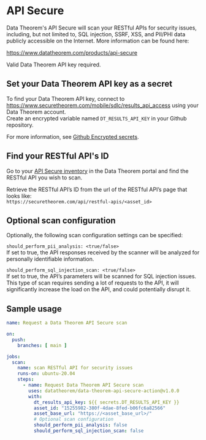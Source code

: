 # API Secure

Data Theorem's API Secure will scan your RESTful APIs for security issues, 
including, but not limited to, SQL injection, SSRF, XSS, and PII/PHI data publicly accessible on the Internet.
More information can be found here:

https://www.datatheorem.com/products/api-secure

Valid Data Theorem API key required.

## Set your Data Theorem API key as a secret
To find your Data Theorem API key, connect to https://www.securetheorem.com/mobile/sdlc/results_api_access 
using your Data Theorem account.  
Create an encrypted variable named `DT_RESULTS_API_KEY` in your Github repository.

For more information, see [Github Encrypted secrets](https://docs.github.com/en/actions/reference/encrypted-secrets).

## Find your RESTful API's ID
Go to your [API Secure inventory]((https://securetheorem.com/api/inventory)) in the Data Theorem portal and find 
the RESTful API you wish to scan.

Retrieve the RESTful API’s ID from the url of the RESTful API’s page that looks like:  
`https://securetheorem.com/api/restful-apis/<asset_id>`


## Optional scan configuration
Optionally, the following scan configuration settings can be specified:

`should_perform_pii_analysis: <true/false>`  
If set to true, the API responses received by the scanner will be analyzed for personally identifiable information.

`should_perform_sql_injection_scan: <true/false>`    
If set to true, the API’s parameters will be scanned for SQL injection issues.  
This type of scan requires sending a lot of requests to the API,
it will significantly increase the load on the API, and could potentially disrupt it.


## Sample usage

```yaml
name: Request a Data Theorem API Secure scan

on:
  push:
    branches: [ main ]

jobs:
  scan:
    name: scan RESTful API for security issues
    runs-on: ubuntu-20.04
    steps:
      - name: Request Data Theorem API Secure scan
        uses: datatheorem/data-theorem-api-secure-action@v1.0.0
        with:
          dt_results_api_key: ${{ secrets.DT_RESULTS_API_KEY }}
          asset_id: "15255982-380f-4dae-8fed-b06fc6a82566"
          asset_base_url: "https://<asset_base_url>/"
          # Optional scan configuration
          should_perform_pii_analysis: false
          should_perform_sql_injection_scan: false
```
